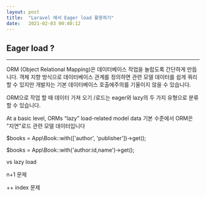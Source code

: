 ```yaml
---
layout: post
title:  "Laravel 에서 Eager load 활용하기"
date:   2021-02-03 00:40:12
---
```


## Eager load ?

---

ORM (Object Relational Mapping)은 데이터베이스 작업을 놀랍도록 간단하게 만듭니다. 객체 지향 방식으로 데이터베이스 관계를 정의하면 관련 모델 데이터를 쉽게 쿼리 할 수 있지만 개발자는 기본 데이터베이스 호출에주의를 기울이지 않을 수 있습니다.

ORM으로 작업 할 때 데이터 가져 오기 /로드는 eager와 lazy의 두 가지 유형으로 분류 할 수 있습니다.

At a basic level, ORMs “lazy” load-related model data
기본 수준에서 ORM은 "지연"로드 관련 모델 데이터입니다

$books = App\Book::with(['author', 'publisher'])->get();

$books = App\Book::with('author:id,name')->get();

vs lazy load

n+1 문제

++ 
 index 문제

<br><br><br>
